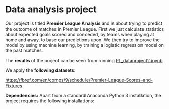 # Data analysis project

Our project is titled **Premier League Analysis** and is about trying to predict the outcome of matches in Premier League. First we just calculate statistics about expected goals scored and conceded, by teams when playing at home and away, to base our predictions upon. We then try to improve the model by using machine learning, by training a logistic regression model on the past matches. 

The **results** of the project can be seen from running [PL_dataproject2.ipynb](dataproject.ipynb).

We apply the **following datasets**:

https://fbref.com/en/comps/9/schedule/Premier-League-Scores-and-Fixtures

**Dependencies:** Apart from a standard Anaconda Python 3 installation, the project requires the following installations:

